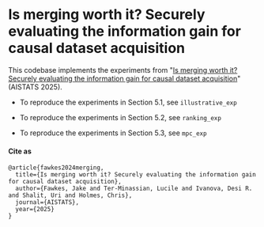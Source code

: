 # Is merging worth it? Securely evaluating the  information gain for causal dataset acquisition

This codebase implements the experiments from "[Is merging worth it? Securely evaluating the  information gain for causal dataset acquisition](https://arxiv.org/abs/2409.07215)" (AISTATS 2025). 

- To reproduce the experiments in Section 5.1, see `illustrative_exp`

- To reproduce the experiments in Section 5.2, see `ranking_exp`

-  To reproduce the experiments in Section 5.3, see `mpc_exp`


#### Cite as

```
@article{fawkes2024merging,
  title={Is merging worth it? Securely evaluating the information gain for causal dataset acquisition},
  author={Fawkes, Jake and Ter-Minassian, Lucile and Ivanova, Desi R. and Shalit, Uri and Holmes, Chris},
  journal={AISTATS},
  year={2025}
}
```
